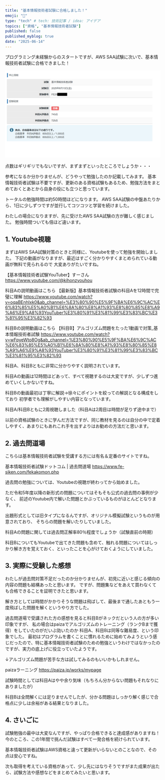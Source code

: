 ```yaml
---
title: "基本情報技術者試験に合格しました！"
emoji: "🦁"
type: "tech" # tech: 技術記事 / idea: アイデア
topics: ["資格", "基本情報技術者試験"]
published: false
published_myblog: true
date: "2025-06-14"
---
```


プログラミング未経験からのスタートですが、AWS SAA試験に次いで、基本情報技術者試験に合格できました！

![alt text](/images/d049dcc3c6d8c9/image-1.png)

点数はギリギリでもないですが、まずまずといったところでしょうか・・・

参考になるか分かりませんが、どうやって勉強したのか記載してみます。
基本情報技術者試験は不要ですが、更新のある資格試験もあるため、勉強方法をまとめておくとあとから自身の役にも立つと思っています。

トータルの勉強時間は約50時間ほどになります。
AWS SAA試験の中盤あたりから、1日に少しずつですが並行してコツコツと学習を続けました。

わたしの場合になりますが、先に受けたAWS SAA試験の方が難しく感じました。
勉強時間ついても倍ほど違います。

## 1. Youtube視聴

まずはAWS SAA試験対策のときと同様に、Youtubeを使って勉強を開始しました。
下記の動画がなりますが、最近はすごく分かりやすくまとめられている動画が無料で見られるので
大変ありがたいですね。

【基本情報技術者試験YouTuber】すーさん
https://www.youtube.com/@kihonzyouhou

科目Aの説明動画はこちら
【最新版】基本情報技術者試験の科目Aを12時間で完璧に理解
https://www.youtube.com/watch?v=oqaBEnhIxk0&ab_channel=%E3%80%90%E5%9F%BA%E6%9C%AC%E6%83%85%E5%A0%B1%E6%8A%80%E8%A1%93%E8%80%85%E8%A9%A6%E9%A8%93YouTuber%E3%80%91%E3%81%99%E3%83%BC%E3%81%95%E3%82%93

科目Bの説明動画はこちら
【科目B】アルゴリズム問題をたった1動画で対策_基本情報技術者試験
https://www.youtube.com/watch?v=wFpyeWto8Og&ab_channel=%E3%80%90%E5%9F%BA%E6%9C%AC%E6%83%85%E5%A0%B1%E6%8A%80%E8%A1%93%E8%80%85%E8%A9%A6%E9%A8%93YouTuber%E3%80%91%E3%81%99%E3%83%BC%E3%81%95%E3%82%93

科目A、科目Bともに非常に分かりやすく説明されています。

科目Aの動画は12時間ほどあって、すべて視聴するのは大変ですが、少しずつ進めていくしかないですね。

科目Bの動画最初は丁寧に解説→徐々にポイントを絞っての解説となる構成をしており
初学者でも理解がしやすい内容となっています。

科目A/科目Bともに2周視聴しました（科目Aは2周目は時間が足りず途中まで）

以前の資格試験のときに学んだ方法ですが、同じ教材を見るのは自分の中で定着しやすく、あまりにもあれこれ手を出すよりはお勧めの方法だと思います。

## 2. 過去問道場
こちらは基本情報技術者試験を受講する方には有名＆定番のサイトですね。

基本情報技術者試験ドットコム | 過去問道場
https://www.fe-siken.com/fekakomon.php

過去問の勉強については、Youtubeの視聴が終わってから始めました。

ただ令和5年度以降の新形式の問題についてはそもそも公式の過去問の事例が少なく、
前述のYoutube内で解いた問題とかぶっているものがほとんどとなります。

出題形式としては旧タイプになるんですが、オリジナル模擬試験というものが用意されており、
そちらの問題を解いたりしていました。

科目Aの問題に関しては過去問正解率80％程度でしょうか（試験直前の時期）

科目BについてもYoutubeで出てきた問題も含めて、触れる問題についてはしっかり解き方を覚えておく、といったことを心がけておくようにしていました。


## 3. 実際に受験した感想
わたしが過去問対策不足だったのか分かりませんが、初見に近いと感じる傾向の内容の問題も結構あったと思います。
ですが、問題集などをあえて買わなくても合格できることを証明できたと思います。

解き方としては時間がかかりそうな問題は飛ばして、最後まで通したあともう一度飛ばした問題を解くというやり方でした。

過去問道場で受講された方の感想を見ると科目Bがネックだという人の方が多い印象ですが、
私の場合はpaizaでアルゴリズムのトレーニング（ランクBまで獲得）をしていたのがだいぶ効いたのか
科目A、科目Bは同等な難易度、という印象でした。
最初はプログラムを書くことに慣れるために始めてみようという感じだったので、特に基本情報技術者試験のための勉強というわけではなかったのですが、実力の底上げに役立っていたようです。

↓アルゴリズム問題が苦手な方は試してみるのもいいかもしれません。

paizaラーニング
https://paiza.jp/works/mypage

試験時間としては科目Aはやや余り気味（もちろん分からない問題もそれなりにありましたが）

科目Bは全問解くには足りませんでしたが、分かる問題はしっかり解く感じで合格点に少しは余裕がある結果となりました。

## 4. さいごに
試験勉強の最中は大変なんですが、やっぱり合格できると達成感がありますね！
今のところ、この1年間で挑んだ試験はすべて一発合格を続けられています。

基本情報技術者試験はAWS資格と違って更新がいらないとのことなので、その点は安心ですね。

次も取得を考えている資格があって、少し先にはなりそうですがまた成果が出たら、試験方法や感想などをまとめてみたいと思います。